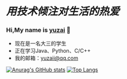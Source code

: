 

# *用技术倾注对生活的热爱*
### Hi,My name is [yuzai](http://yuzai.xyz/) 👋
 - 现在是一名大三的学生
 - 正在学习Java、Python、C/C++
 - 我的邮箱：[yuzaii@qq.com](yuzaii@qq.com)
<!-- 
<img align="left" src="https://github-readme-stats.vercel.app/api?username=delstonz&show_icons=true" />
<img align="left" src="https://github-readme-stats.vercel.app/api/top-langs/?username=delstonz&layout=compact" /> -->

 
[![Anurag's GitHub stats](https://github-readme-stats.vercel.app/api?username=delstonz)](https://github.com/anuraghazra/github-readme-stats)
[![Top Langs](https://github-readme-stats.vercel.app/api/top-langs/?username=delstonz&layout=compact)](https://github.com/anuraghazra/github-readme-stats)

